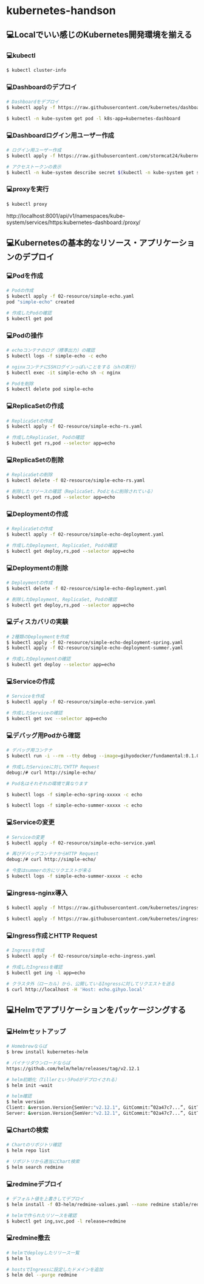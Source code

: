 # kubernetes-handson

## 💻Localでいい感じのKubernetes開発環境を揃える

### 💻kubectl

```bash
$ kubectl cluster-info
```

### 💻Dashboardのデプロイ

```bash
# Dashboardをデプロイ
$ kubectl apply -f https://raw.githubusercontent.com/kubernetes/dashboard/v1.10.1/src/deploy/recommended/kubernetes-dashboard.yaml

$ kubectl -n kube-system get pod -l k8s-app=kubernetes-dashboard
```

### 💻Dashboardログイン用ユーザー作成

```bash
# ログイン用ユーザー作成
$ kubectl apply -f https://raw.githubusercontent.com/stormcat24/kubernetes-handson/master/setup/admin-user.yaml

# アクセストークンの表示
$ kubectl -n kube-system describe secret $(kubectl -n kube-system get secret | grep admin-user | awk '{print $1}')
```

### 💻proxyを実行

```bash
$ kubectl proxy
```

http://localhost:8001/api/v1/namespaces/kube-system/services/https:kubernetes-dashboard:/proxy/

## 💻Kubernetesの基本的なリソース・アプリケーションのデプロイ

### 💻Podを作成

```bash
# Podの作成
$ kubectl apply -f 02-resource/simple-echo.yaml
pod "simple-echo" created

# 作成したPodの確認
$ kubectl get pod
```

### 💻Podの操作

```bash
# echoコンテナのログ（標準出力）の確認
$ kubectl logs -f simple-echo -c echo

# nginxコンテナにSSHログインっぽいことをする（shの実行）
$ kubectl exec -it simple-echo sh -c nginx

# Podを削除
$ kubectl delete pod simple-echo
```

### 💻ReplicaSetの作成

```bash
# ReplicaSetの作成
$ kubectl apply -f 02-resource/simple-echo-rs.yaml

# 作成したReplicaSet, Podの確認
$ kubectl get rs,pod --selector app=echo
```

### 💻ReplicaSetの削除

```bash
# ReplicaSetの削除
$ kubectl delete -f 02-resource/simple-echo-rs.yaml

# 削除したリソースの確認（ReplicaSet、Podともに削除されている）
$ kubectl get rs,pod --selector app=echo
```

### 💻Deploymentの作成

```bash
# ReplicaSetの作成
$ kubectl apply -f 02-resource/simple-echo-deployment.yaml

# 作成したDeployment, ReplicaSet, Podの確認
$ kubectl get deploy,rs,pod --selector app=echo
```

### 💻Deploymentの削除

```bash
# Deploymentの作成
$ kubectl delete -f 02-resource/simple-echo-deployment.yaml

# 削除したDeployment, ReplicaSet, Podの確認
$ kubectl get deploy,rs,pod --selector app=echo
```

### 💻ディスカバリの実験

```bash
# 2種類のDeploymentを作成
$ kubectl apply -f 02-resource/simple-echo-deployment-spring.yaml
$ kubectl apply -f 02-resource/simple-echo-deployment-summer.yaml

# 作成したDeploymentの確認
$ kubectl get deploy --selector app=echo
```

### 💻Serviceの作成

```bash
# Serviceを作成
$ kubectl apply -f 02-resource/simple-echo-service.yaml

# 作成したServiceの確認
$ kubectl get svc --selector app=echo
```

### 💻デバッグ用Podから確認

```bash
# デバッグ用コンテナ
$ kubectl run -i --rm --tty debug --image=gihyodocker/fundamental:0.1.0 --restart=Never -- bash -il

# 作成したServiceに対してHTTP Request
debug:/# curl http://simple-echo/

# Pod名はそれぞれの環境で異なります

$ kubectl logs -f simple-echo-spring-xxxxx -c echo

$ kubectl logs -f simple-echo-summer-xxxxx -c echo
```

### 💻Serviceの変更

```bash
# Serviceの変更
$ kubectl apply -f 02-resource/simple-echo-service.yaml

# 再びデバッグコンテナからHTTP Request
debug:/# curl http://simple-echo/

# 今度はsummerの方にリクエストが来る
$ kubectl logs -f simple-echo-summer-xxxxx -c echo
```

### 💻ingress-nginx導入

```bash
$ kubectl apply -f https://raw.githubusercontent.com/kubernetes/ingress-nginx/nginx-0.21.0/deploy/mandatory.yaml

$ kubectl apply -f https://raw.githubusercontent.com/kubernetes/ingress-nginx/nginx-0.21.0/deploy/provider/cloud-generic.yaml
```

### 💻Ingress作成とHTTP Request

```bash
# Ingressを作成
$ kubectl apply -f 02-resource/simple-echo-ingress.yaml

# 作成したIngressを確認
$ kubectl get ing -l app=echo

# クラスタ外（ローカル）から、公開しているIngressに対してリクエストを送る　
$ curl http://localhost -H 'Host: echo.gihyo.local'
```

## 💻Helmでアプリケーションをパッケージングする

### 💻Helmセットアップ

```bash
# Homebrewならば
$ brew install kubernetes-helm

# バイナリダウンロードならば
https://github.com/helm/helm/releases/tag/v2.12.1

# helm初期化（TillerというPodがデプロイされる）
$ helm init —wait

# helm確認
$ helm version
Client: &version.Version{SemVer:"v2.12.1", GitCommit:”02a47c7...”, GitTreeState:"clean"}
Server: &version.Version{SemVer:"v2.12.1", GitCommit:”02a47c7...”, GitTreeState:"clean"}
```

### 💻Chartの検索

```bash
# Chartのリポジトリ確認
$ helm repo list

# リポジトリから適当にChart検索
$ helm search redmine
```

### 💻redmineデプロイ

```bash
# デフォルト値を上書きしてデプロイ
$ helm install -f 03-helm/redmine-values.yaml --name redmine stable/redmine

# helmで作られたリソースを確認
$ kubectl get ing,svc,pod -l release=redmine
```

### 💻redmine撤去

```bash
# helmでdeployしたリリース一覧
$ helm ls

# hostsでIngressに設定したドメインを追加
$ helm del --purge redmine
```
